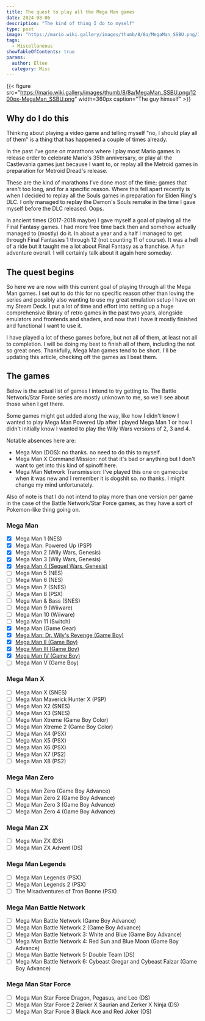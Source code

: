 ```yaml
---
title: The quest to play all the Mega Man games
date: 2024-08-06
description: "The kind of thing I do to myself"
type: post
image: "https://mario.wiki.gallery/images/thumb/8/8a/MegaMan_SSBU.png/1200px-MegaMan_SSBU.png"
tags:
  - Miscellaneous
showTableOfContents: true
params:
  author: Eltee
  category: Misc
---
```


{{< figure src="https://mario.wiki.gallery/images/thumb/8/8a/MegaMan_SSBU.png/1200px-MegaMan_SSBU.png" width=360px caption="The guy himself" >}}

## Why do I do this

Thinking about playing a video game and telling myself "no, I should play all of them" is a thing that has happened a couple of times already.

In the past I've gone on marathons where I play most Mario games in release order to celebrate Mario's 35th anniversary, or play all the Castlevania games just because I want to, or replay all the Metroid games in preparation for Metroid Dread's release. 

These are the kind of marathons I've done most of the time; games that aren't too long, and for a specific reason. Where this fell apart recently is when I decided to replay all the Souls games in preparation for Elden Ring's DLC. I only managed to replay the Demon's Souls remake in the time I gave myself before the DLC released. Oops.

In ancient times (2017-2018 maybe) I gave myself a goal of playing all the Final Fantasy games. I had more free time back then and somehow actually managed to (mostly) do it. In about a year and a half I managed to get through Final Fantasies 1 through 12 (not counting 11 of course). It was a hell of a ride but it taught me a lot about Final Fantasy as a franchise. A fun adventure overall. I will certainly talk about it again here someday.

## The quest begins

So here we are now with this current goal of playing through all the Mega Man games. I set out to do this for no specific reason other than loving the series and possibly also wanting to use my great emulation setup I have on my Steam Deck. I put a lot of time and effort into setting up a huge comprehensive library of retro games in the past two years, alongside emulators and frontends and shaders, and now that I have it mostly finished and functional I want to use it.

I have played a lot of these games before, but not all of them, at least not all to completion. I will be doing my best to finish all of them, including the not so great ones. Thankfully, Mega Man games tend to be short. I'll be updating this article, checking off the games as I beat them.

## The games

Below is the actual list of games I intend to try getting to. The Battle Network/Star Force series are mostly unknown to me, so we'll see about those when I get there. 

Some games might get added along the way, like how I didn't know I wanted to play Mega Man Powered Up after I played Mega Man 1 or how I didn't initially know I wanted to play the Wily Wars versions of 2, 3 and 4.

Notable absences here are:
- Mega Man (DOS): no thanks. no need to do this to myself.
- Mega Man X Command Mission: not that it's bad or anything but I don't want to get into this kind of spinoff here.
- Mega Man Network Transmission: I've played this one on gamecube when it was new and I remember it is dogshit so. no thanks. I might change my mind unfortunately.

Also of note is that I do not intend to play more than one version per game in the case of the Battle Network/Star Force games, as they have a sort of Pokemon-like thing going on.

### Mega Man

- [x] Mega Man 1 (NES)
- [x] Mega Man: Powered Up (PSP)
- [x] Mega Man 2 (Wily Wars, Genesis)
- [x] Mega Man 3 (Wily Wars, Genesis)
- [x] [Mega Man 4 (Sequel Wars, Genesis)](/completed/mega-man-4/)
- [ ] Mega Man 5 (NES)
- [ ] Mega Man 6 (NES)
- [ ] Mega Man 7 (SNES)
- [ ] Mega Man 8 (PSX)
- [ ] Mega Man & Bass (SNES)
- [ ] Mega Man 9 (Wiiware)
- [ ] Mega Man 10 (Wiiware)
- [ ] Mega Man 11 (Switch)
- [x] Mega Man (Game Gear)
- [x] [Mega Man: Dr. Wily's Revenge (Game Boy)](/completed/2024-08-02-mega-man---dr-wilys-revenge/)
- [x] [Mega Man II (Game Boy)](/completed/2024-08-06-mega-man-ii/)
- [x] [Mega Man III (Game Boy)](/completed/2024-08-06-mega-man-iii/)
- [x] [Mega Man IV (Game Boy)](/completed/2024-08-06-mega-man-iv/)
- [ ] Mega Man V (Game Boy)

### Mega Man X

- [ ] Mega Man X (SNES)
- [ ] Mega Man Maverick Hunter X (PSP)
- [ ] Mega Man X2 (SNES)
- [ ] Mega Man X3 (SNES)
- [ ] Mega Man Xtreme (Game Boy Color)
- [ ] Mega Man Xtreme 2 (Game Boy Color)
- [ ] Mega Man X4 (PSX)
- [ ] Mega Man X5 (PSX)
- [ ] Mega Man X6 (PSX)
- [ ] Mega Man X7 (PS2)
- [ ] Mega Man X8 (PS2)

### Mega Man Zero

- [ ] Mega Man Zero (Game Boy Advance)
- [ ] Mega Man Zero 2 (Game Boy Advance)
- [ ] Mega Man Zero 3 (Game Boy Advance)
- [ ] Mega Man Zero 4 (Game Boy Advance)

### Mega Man ZX

- [ ] Mega Man ZX (DS)
- [ ] Mega Man ZX Advent (DS)

### Mega Man Legends

- [ ] Mega Man Legends (PSX)
- [ ] Mega Man Legends 2 (PSX)
- [ ] The Misadventures of Tron Bonne (PSX)

### Mega Man Battle Network

- [ ] Mega Man Battle Network (Game Boy Advance)
- [ ] Mega Man Battle Network 2 (Game Boy Advance)
- [ ] Mega Man Battle Network 3: White and Blue (Game Boy Advance)
- [ ] Mega Man Battle Network 4: Red Sun and Blue Moon (Game Boy Advance)
- [ ] Mega Man Battle Network 5: Double Team (DS)
- [ ] Mega Man Battle Network 6: Cybeast Gregar and Cybeast Falzar (Game Boy Advance)

### Mega Man Star Force

- [ ] Mega Man Star Force Dragon, Pegasus, and Leo (DS)
- [ ] Mega Man Star Force 2 Zerker X Saurian and Zerker X Ninja (DS)
- [ ] Mega Man Star Force 3 Black Ace and Red Joker (DS)